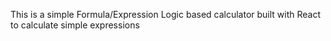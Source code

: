 This is a simple Formula/Expression Logic based calculator built with React to calculate simple expressions
